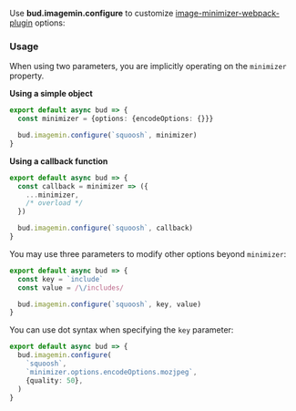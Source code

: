 Use **bud.imagemin.configure** to customize [image-minimizer-webpack-plugin](https://github.com/webpack-contrib/image-minimizer-webpack-plugin) options:

### Usage

When using two parameters, you are implicitly operating on the `minimizer` property.

**Using a simple object**

```typescript title="bud.config.mjs"
export default async bud => {
  const minimizer = {options: {encodeOptions: {}}}

  bud.imagemin.configure(`squoosh`, minimizer)
}
```

**Using a callback function**

```typescript title="bud.config.mjs"
export default async bud => {
  const callback = minimizer => ({
    ...minimizer,
    /* overload */
  })

  bud.imagemin.configure(`squoosh`, callback)
}
```

You may use three parameters to modify other options beyond `minimizer`:

```typescript title="bud.config.mjs"
export default async bud => {
  const key = `include`
  const value = /\/includes/

  bud.imagemin.configure(`squoosh`, key, value)
}
```

You can use dot syntax when specifying the `key` parameter:

```typescript title="bud.config.mjs"
export default async bud => {
  bud.imagemin.configure(
    `squoosh`,
    `minimizer.options.encodeOptions.mozjpeg`,
    {quality: 50},
  )
}
```
